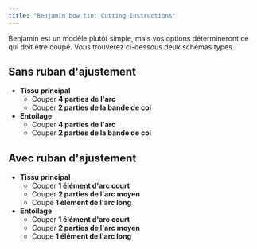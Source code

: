 ```yaml
---
title: "Benjamin bow tie: Cutting Instructions"
---
```


Benjamin est un modèle plutôt simple, mais vos options détermineront ce qui doit être coupé. Vous trouverez ci-dessous deux schémas types.

## Sans ruban d'ajustement

- **Tissu principal**
  - Couper **4 parties de l'arc**
  - Couper **2 parties de la bande de col**
- **Entoilage**
  - Couper **4 parties de l'arc**
  - Couper **2 parties de la bande de col**

## Avec ruban d'ajustement

- **Tissu principal**
  - Couper **1 élément d'arc court**
  - Couper **2 parties de l'arc moyen**
  - Coupe **1 élément de l'arc long**
- **Entoilage**
  - Couper **1 élément d'arc court**
  - Couper **2 parties de l'arc moyen**
  - Coupe **1 élément de l'arc long**
